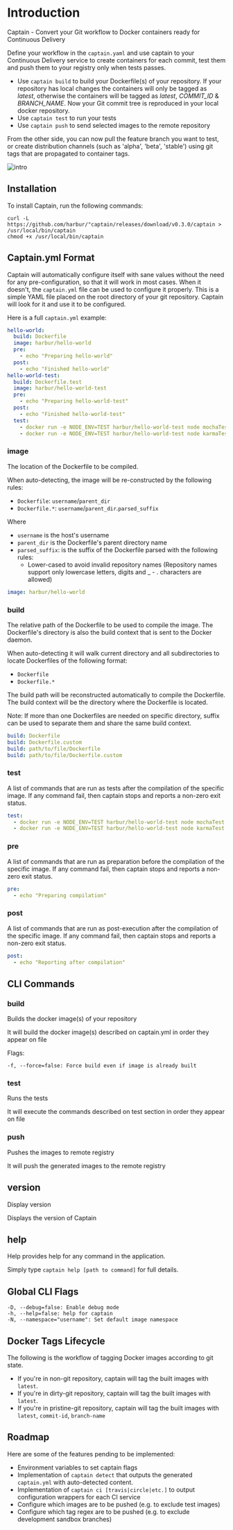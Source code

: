 # Introduction

Captain - Convert your Git workflow to Docker containers ready for Continuous Delivery

Define your workflow in the `captain.yaml` and use captain to your Continuous Delivery service to create containers for each commit, test them and push them to your registry only when tests passes.

* Use `captain build` to build your Dockerfile(s) of your repository. If your repository has local changes the containers will only be tagged as *latest*, otherwise the containers will be tagged as *latest*, *COMMIT_ID* & *BRANCH_NAME*. Now your Git commit tree is reproduced in your local docker repository.
* Use `captain test` to run your tests
* Use `captain push` to send selected images to the remote repository

From the other side, you can now pull the feature branch you want to test, or create distribution channels (such as 'alpha', 'beta', 'stable') using git tags that are propagated to container tags.

![intro](https://cloud.githubusercontent.com/assets/367397/6997822/c9aeadd8-dbcb-11e4-9901-dd62bcb33e5e.gif)

## Installation

To install Captain, run the following commands:

```
curl -L https://github.com/harbur/"captain/releases/download/v0.3.0/captain > /usr/local/bin/captain
chmod +x /usr/local/bin/captain
```

## Captain.yml Format

Captain will automatically configure itself with sane values without the need for any pre-configuration, so that it will work in most cases. When it doesn't, the `captain.yml` file can be used to configure it properly. This is a simple YAML file placed on the root directory of your git repository. Captain will look for it and use it to be configured.

Here is a full `captain.yml` example:

```yaml
hello-world:
  build: Dockerfile
  image: harbur/hello-world
  pre:
    - echo "Preparing hello-world"
  post:
    - echo "Finished hello-world"
hello-world-test:
  build: Dockerfile.test
  image: harbur/hello-world-test
  pre:
    - echo "Preparing hello-world-test"
  post:
    - echo "Finished hello-world-test"
  test:
    - docker run -e NODE_ENV=TEST harbur/hello-world-test node mochaTest
    - docker run -e NODE_ENV=TEST harbur/hello-world-test node karmaTest
```

### image

The location of the Dockerfile to be compiled.

When auto-detecting, the image will be re-constructed by the following rules:
- `Dockerfile`: `username`/`parent_dir`
- `Dockerfile.*`: `username`/`parent_dir`.`parsed_suffix`

Where

- `username` is the host's username
- `parent_dir` is the Dockerfile's parent directory name
- `parsed_suffix`: is the suffix of the Dockerfile parsed with the following rules:
  - Lower-cased to avoid invalid repository names (Repository names support only lowercase letters, digits and _ - . characters are allowed)

```yaml
image: harbur/hello-world
```

### build

The relative path of the Dockerfile to be used to compile the image. The Dockerfile's directory is also the build context that is sent to the Docker daemon.

When auto-detecting it will walk current directory and all subdirectories to locate Dockerfiles of the following format:

- `Dockerfile`
- `Dockerfile.*`

The build path will be reconstructed automatically to compile the Dockerfile. The build context will be the directory where the Dockerfile is located.

Note: If more than one Dockerfiles are needed on specific directory, suffix can be used to separate them and share the same build context.

```yaml
build: Dockerfile
build: Dockerfile.custom
build: path/to/file/Dockerfile
build: path/to/file/Dockerfile.custom
```

### test

A list of commands that are run as tests after the compilation of the specific image. If any command fail, then captain stops and reports a non-zero exit status.

```yaml
test:
  - docker run -e NODE_ENV=TEST harbur/hello-world-test node mochaTest
  - docker run -e NODE_ENV=TEST harbur/hello-world-test node karmaTest
```

### pre

A list of commands that are run as preparation before the compilation of the specific image. If any command fail, then captain stops and reports a non-zero exit status.

```yaml
pre:
  - echo "Preparing compilation"
```

### post

A list of commands that are run as post-execution after the compilation of the specific image. If any command fail, then captain stops and reports a non-zero exit status.

```yaml
post:
  - echo "Reporting after compilation"
```

## CLI Commands

### build

Builds the docker image(s) of your repository

It will build the docker image(s) described on captain.yml in order they appear on file

Flags:

```
-f, --force=false: Force build even if image is already built
```

### test

Runs the tests

It will execute the commands described on test section in order they appear on file

### push

Pushes the images to remote registry

It will push the generated images to the remote registry

## version

Display version

Displays the version of Captain

## help

Help provides help for any command in the application.

Simply type `captain help [path to command]` for full details.

## Global CLI Flags

```
-D, --debug=false: Enable debug mode
-h, --help=false: help for captain
-N, --namespace="username": Set default image namespace
```

## Docker Tags Lifecycle

The following is the workflow of tagging Docker images according to git state.

- If you're in non-git repository, captain will tag the built images with `latest`.
- If you're in dirty-git repository, captain will tag the built images with `latest`.
- If you're in pristine-git repository, captain will tag the built images with `latest`, `commit-id`, `branch-name`

## Roadmap

Here are some of the features pending to be implemented:

* Environment variables to set captain flags
* Implementation of `captain detect` that outputs the generated `captain.yml` with auto-detected content.
* Implementation of `captain ci [travis|circle|etc.]` to output configuration wrappers for each CI service
* Configure which images are to be pushed (e.g. to exclude test images)
* Configure which tag regex are to be pushed (e.g. to exclude development sandbox branches)

